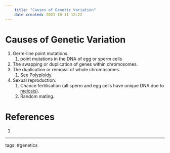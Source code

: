 ```yaml
---
	title: "Causes of Genetic Variation"
	date created: 2021-10-31 12:22
---
```

# Causes of Genetic Variation

1. Germ-line point mutations.
	1. point mutations in the DNA of egg or sperm cells
2. The swapping or duplication of genes within chromosomes.
3. The duplication or removal of whole chromosomes.
	1. See [Polyploidy](Polyploidy.md).
4. Sexual reproduction.
	1. Chance fertilisation (all sperm and egg cells have unique DNA due to [meiosis](Meiosis.md)).
	2. Random mating.

# References
1. 

---
tags: #genetics